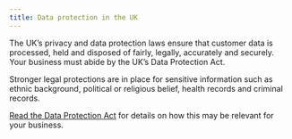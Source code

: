 ```yaml
---
title: Data protection in the UK
---
```

The UK’s privacy and data protection laws ensure that customer data is processed, held and disposed of fairly, legally, accurately and securely. Your business must abide by the UK’s Data Protection Act. 

Stronger legal protections are in place for sensitive information such as ethnic background, political or religious belief, health records and criminal records. 

[Read the Data Protection Act](http://www.legislation.gov.uk/ukpga/1998/29/contents) for details on how this may be relevant for your business.

